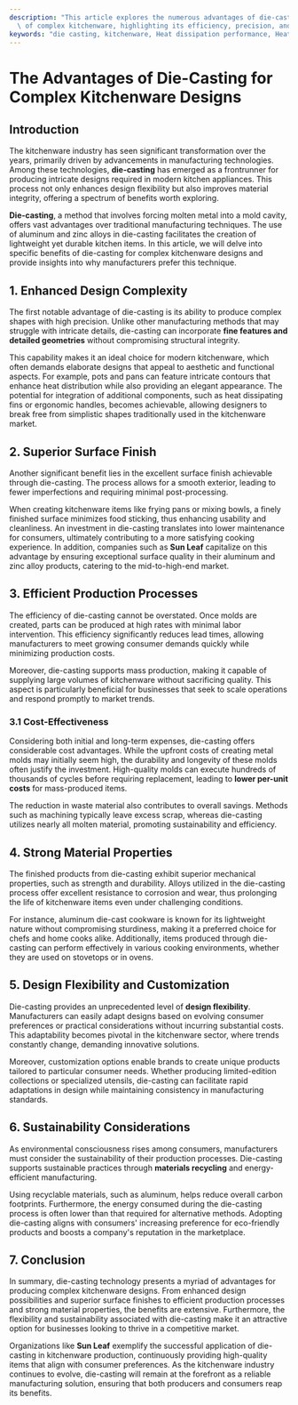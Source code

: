 ```yaml
---
description: "This article explores the numerous advantages of die-casting in the design and production\
  \ of complex kitchenware, highlighting its efficiency, precision, and cost-effectiveness."
keywords: "die casting, kitchenware, Heat dissipation performance, Heat dissipation fins"
---
```

# The Advantages of Die-Casting for Complex Kitchenware Designs

## Introduction

The kitchenware industry has seen significant transformation over the years, primarily driven by advancements in manufacturing technologies. Among these technologies, **die-casting** has emerged as a frontrunner for producing intricate designs required in modern kitchen appliances. This process not only enhances design flexibility but also improves material integrity, offering a spectrum of benefits worth exploring.

**Die-casting**, a method that involves forcing molten metal into a mold cavity, offers vast advantages over traditional manufacturing techniques. The use of aluminum and zinc alloys in die-casting facilitates the creation of lightweight yet durable kitchen items. In this article, we will delve into specific benefits of die-casting for complex kitchenware designs and provide insights into why manufacturers prefer this technique.

## 1. Enhanced Design Complexity

The first notable advantage of die-casting is its ability to produce complex shapes with high precision. Unlike other manufacturing methods that may struggle with intricate details, die-casting can incorporate **fine features and detailed geometries** without compromising structural integrity. 

This capability makes it an ideal choice for modern kitchenware, which often demands elaborate designs that appeal to aesthetic and functional aspects. For example, pots and pans can feature intricate contours that enhance heat distribution while also providing an elegant appearance. The potential for integration of additional components, such as heat dissipating fins or ergonomic handles, becomes achievable, allowing designers to break free from simplistic shapes traditionally used in the kitchenware market.

## 2. Superior Surface Finish

Another significant benefit lies in the excellent surface finish achievable through die-casting. The process allows for a smooth exterior, leading to fewer imperfections and requiring minimal post-processing. 

When creating kitchenware items like frying pans or mixing bowls, a finely finished surface minimizes food sticking, thus enhancing usability and cleanliness. An investment in die-casting translates into lower maintenance for consumers, ultimately contributing to a more satisfying cooking experience. In addition, companies such as **Sun Leaf** capitalize on this advantage by ensuring exceptional surface quality in their aluminum and zinc alloy products, catering to the mid-to-high-end market.

## 3. Efficient Production Processes

The efficiency of die-casting cannot be overstated. Once molds are created, parts can be produced at high rates with minimal labor intervention. This efficiency significantly reduces lead times, allowing manufacturers to meet growing consumer demands quickly while minimizing production costs. 

Moreover, die-casting supports mass production, making it capable of supplying large volumes of kitchenware without sacrificing quality. This aspect is particularly beneficial for businesses that seek to scale operations and respond promptly to market trends.

### 3.1 Cost-Effectiveness 

Considering both initial and long-term expenses, die-casting offers considerable cost advantages. While the upfront costs of creating metal molds may initially seem high, the durability and longevity of these molds often justify the investment. High-quality molds can execute hundreds of thousands of cycles before requiring replacement, leading to **lower per-unit costs** for mass-produced items.

The reduction in waste material also contributes to overall savings. Methods such as machining typically leave excess scrap, whereas die-casting utilizes nearly all molten material, promoting sustainability and efficiency.

## 4. Strong Material Properties 

The finished products from die-casting exhibit superior mechanical properties, such as strength and durability. Alloys utilized in the die-casting process offer excellent resistance to corrosion and wear, thus prolonging the life of kitchenware items even under challenging conditions. 

For instance, aluminum die-cast cookware is known for its lightweight nature without compromising sturdiness, making it a preferred choice for chefs and home cooks alike. Additionally, items produced through die-casting can perform effectively in various cooking environments, whether they are used on stovetops or in ovens.

## 5. Design Flexibility and Customization

Die-casting provides an unprecedented level of **design flexibility**. Manufacturers can easily adapt designs based on evolving consumer preferences or practical considerations without incurring substantial costs. This adaptability becomes pivotal in the kitchenware sector, where trends constantly change, demanding innovative solutions.

Moreover, customization options enable brands to create unique products tailored to particular consumer needs. Whether producing limited-edition collections or specialized utensils, die-casting can facilitate rapid adaptations in design while maintaining consistency in manufacturing standards.

## 6. Sustainability Considerations

As environmental consciousness rises among consumers, manufacturers must consider the sustainability of their production processes. Die-casting supports sustainable practices through **materials recycling** and energy-efficient manufacturing.

Using recyclable materials, such as aluminum, helps reduce overall carbon footprints. Furthermore, the energy consumed during the die-casting process is often lower than that required for alternative methods. Adopting die-casting aligns with consumers' increasing preference for eco-friendly products and boosts a company's reputation in the marketplace.

## 7. Conclusion

In summary, die-casting technology presents a myriad of advantages for producing complex kitchenware designs. From enhanced design possibilities and superior surface finishes to efficient production processes and strong material properties, the benefits are extensive. Furthermore, the flexibility and sustainability associated with die-casting make it an attractive option for businesses looking to thrive in a competitive market.

Organizations like **Sun Leaf** exemplify the successful application of die-casting in kitchenware production, continuously providing high-quality items that align with consumer preferences. As the kitchenware industry continues to evolve, die-casting will remain at the forefront as a reliable manufacturing solution, ensuring that both producers and consumers reap its benefits.

